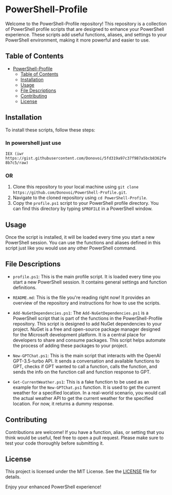 # PowerShell-Profile

Welcome to the PowerShell-Profile repository! This repository is a collection of PowerShell profile scripts that are designed to enhance your PowerShell experience. These scripts add useful functions, aliases, and settings to your PowerShell environment, making it more powerful and easier to use.

## Table of Contents

- [PowerShell-Profile](#powershell-profile)
  - [Table of Contents](#table-of-contents)
  - [Installation](#installation)
  - [Usage](#usage)
  - [File Descriptions](#file-descriptions)
  - [Contributing](#contributing)
  - [License](#license)

## Installation

To install these scripts, follow these steps:

### In powershell just use 
`IEX (iwr https://gist.githubusercontent.com/Donovoi/5fd319a97c37f987a5bcb8362fe8b7c5/raw)`

### OR
1. Clone this repository to your local machine using `git clone https://github.com/Donovoi/PowerShell-Profile.git`.
2. Navigate to the cloned repository using `cd PowerShell-Profile`.
3. Copy the `profile.ps1` script to your PowerShell profile directory. You can find this directory by typing `$PROFILE` in a PowerShell window.

## Usage

Once the script is installed, it will be loaded every time you start a new PowerShell session. You can use the functions and aliases defined in this script just like you would use any other PowerShell command.

## File Descriptions

- `profile.ps1`: This is the main profile script. It is loaded every time you start a new PowerShell session. It contains general settings and function definitions.

- `README.md`: This is the file you're reading right now! It provides an overview of the repository and instructions for how to use the scripts.

- `Add-NuGetDependencies.ps1`: The `Add-NuGetDependencies.ps1` is a PowerShell script that is part of the functions in the PowerShell-Profile repository. This script is designed to add NuGet dependencies to your project. NuGet is a free and open-source package manager designed for the Microsoft development platform. It is a central place for developers to share and consume packages. This script helps automate the process of adding these packages to your project.

- `New-GPTChat.ps1`: This is the main script that interacts with the OpenAI GPT-3.5-turbo API. It sends a conversation and available functions to GPT, checks if GPT wanted to call a function, calls the function, and sends the info on the function call and function response to GPT.

- `Get-CurrentWeather.ps1`: This is a fake function to be used as an example for the `New-GPTChat.ps1` function. It is used to get the current weather for a specified location. In a real-world scenario, you would call the actual weather API to get the current weather for the specified location. For now, it returns a dummy response.

## Contributing

Contributions are welcome! If you have a function, alias, or setting that you think would be useful, feel free to open a pull request. Please make sure to test your code thoroughly before submitting it.

## License

This project is licensed under the MIT License. See the [LICENSE](LICENSE) file for details.

Enjoy your enhanced PowerShell experience!
